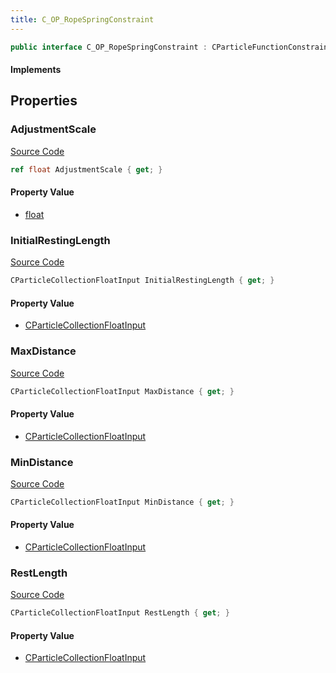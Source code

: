 ```yaml
---
title: C_OP_RopeSpringConstraint
---
```


```csharp
public interface C_OP_RopeSpringConstraint : CParticleFunctionConstraint, CParticleFunction, ISchemaClass<CParticleFunction>, ISchemaClass<CParticleFunctionConstraint>, ISchemaClass<C_OP_RopeSpringConstraint>, ISchemaField, ISchemaClass, INativeHandle
```

#### Implements

## Properties

### AdjustmentScale

[Source Code](https://github.com/swiftly-solution/swiftlys2/blob/beta/managed/src/SwiftlyS2.Generated/Schemas/Interfaces/C_OP_RopeSpringConstraint.cs#L22)

```csharp
ref float AdjustmentScale { get; }
```

#### Property Value

- [float](https://learn.microsoft.com/dotnet/api/system.single)

### InitialRestingLength

[Source Code](https://github.com/swiftly-solution/swiftlys2/blob/beta/managed/src/SwiftlyS2.Generated/Schemas/Interfaces/C_OP_RopeSpringConstraint.cs#L24)

```csharp
CParticleCollectionFloatInput InitialRestingLength { get; }
```

#### Property Value

- [CParticleCollectionFloatInput](/docs/api/shared/schemadefinitions/cparticlecollectionfloatinput)

### MaxDistance

[Source Code](https://github.com/swiftly-solution/swiftlys2/blob/beta/managed/src/SwiftlyS2.Generated/Schemas/Interfaces/C_OP_RopeSpringConstraint.cs#L20)

```csharp
CParticleCollectionFloatInput MaxDistance { get; }
```

#### Property Value

- [CParticleCollectionFloatInput](/docs/api/shared/schemadefinitions/cparticlecollectionfloatinput)

### MinDistance

[Source Code](https://github.com/swiftly-solution/swiftlys2/blob/beta/managed/src/SwiftlyS2.Generated/Schemas/Interfaces/C_OP_RopeSpringConstraint.cs#L18)

```csharp
CParticleCollectionFloatInput MinDistance { get; }
```

#### Property Value

- [CParticleCollectionFloatInput](/docs/api/shared/schemadefinitions/cparticlecollectionfloatinput)

### RestLength

[Source Code](https://github.com/swiftly-solution/swiftlys2/blob/beta/managed/src/SwiftlyS2.Generated/Schemas/Interfaces/C_OP_RopeSpringConstraint.cs#L16)

```csharp
CParticleCollectionFloatInput RestLength { get; }
```

#### Property Value

- [CParticleCollectionFloatInput](/docs/api/shared/schemadefinitions/cparticlecollectionfloatinput)

